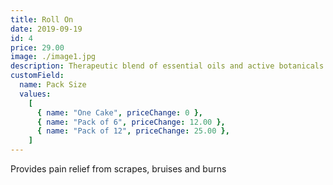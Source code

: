 ```yaml
---
title: Roll On
date: 2019-09-19
id: 4
price: 29.00
image: ./image1.jpg
description: Therapeutic blend of essential oils and active botanicals for sore, tight muscles and healthy, glowing skin.
customField:
  name: Pack Size
  values:
    [
      { name: "One Cake", priceChange: 0 },
      { name: "Pack of 6", priceChange: 12.00 },
      { name: "Pack of 12", priceChange: 25.00 },
    ]
---
```


Provides pain relief from scrapes, bruises and burns
